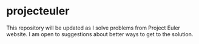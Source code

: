 # projecteuler
This repository will be updated as I solve problems from Project Euler website. I am open to suggestions about better ways to get to the solution.
